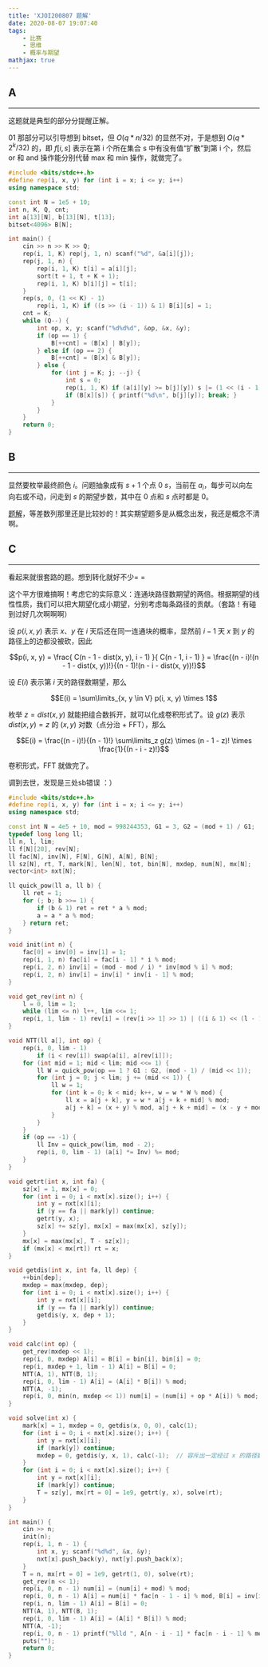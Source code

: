 ```yaml
---
title: 'XJOI200807 题解'
date: 2020-08-07 19:07:40
tags: 
    - 比赛
    - 思维
    - 概率与期望
mathjax: true
---
```


## A
-----

这题就是典型的部分分提醒正解。

01 那部分可以引导想到 bitset，但 $O(q * n / 32)$ 的显然不对，于是想到 $O(q * 2^k / 32)$ 的，即 $f[i, s]$ 表示在第 i 个所在集合 s 中有没有值“扩散”到第 i 个，然后 or 和 and 操作能分别代替 max 和 min 操作，就做完了。

``` c++
#include <bits/stdc++.h>
#define rep(i, x, y) for (int i = x; i <= y; i++)
using namespace std;

const int N = 1e5 + 10;
int n, K, Q, cnt;
int a[13][N], b[13][N], t[13];
bitset<4096> B[N];

int main() {
    cin >> n >> K >> Q;
    rep(i, 1, K) rep(j, 1, n) scanf("%d", &a[i][j]);
    rep(j, 1, n) {
        rep(i, 1, K) t[i] = a[i][j];
        sort(t + 1, t + K + 1);
        rep(i, 1, K) b[i][j] = t[i];
    }
    rep(s, 0, (1 << K) - 1)
        rep(i, 1, K) if ((s >> (i - 1)) & 1) B[i][s] = 1;
    cnt = K;
    while (Q--) {
        int op, x, y; scanf("%d%d%d", &op, &x, &y);
        if (op == 1) {
            B[++cnt] = (B[x] | B[y]);
        } else if (op == 2) {
            B[++cnt] = (B[x] & B[y]);
        } else {
            for (int j = K; j; --j) {
                int s = 0;
                rep(i, 1, K) if (a[i][y] >= b[j][y]) s |= (1 << (i - 1));
                if (B[x][s]) { printf("%d\n", b[j][y]); break; }
            }
        }
    }
    return 0;
}
```

## B
-----

显然要枚举最终颜色 $i$。问题抽象成有 $s + 1$ 个点 $0 ~ s$，当前在 $a_i$，每步可以向左向右或不动，问走到 $s$ 的期望步数，其中在 $0$ 点和 $s$ 点时都是 0。

[题解](https://www.luogu.com.cn/blog/cjyl/solution-cf850f)，等差数列那里还是比较妙的！其实期望题多是从概念出发，我还是概念不清啊。

## C
-----

看起来就很套路的题。想到转化就好不少= =

这个平方很难搞啊！考虑它的实际意义：连通块路径数期望的两倍。根据期望的线性性质，我们可以把大期望化成小期望，分别考虑每条路径的贡献。（套路！有碰到过好几次啊啊啊）

设 $p(i, x, y)$ 表示 $x$、$y$ 在 $i$ 天后还在同一连通块的概率，显然前 $i - 1$ 天 $x$ 到 $y$ 的路径上的边都没被砍，因此

$$p(i, x, y) = \frac{ C(n - 1 - dist(x, y), i - 1) }{ C(n - 1, i - 1) } = \frac{(n - i)!(n - 1 - dist(x, y))!}{(n - 1)!(n - i - dist(x, y))!}$$

设 $E(i)$ 表示第 $i$ 天的路径数期望，那么

$$E(i) = \sum\limits_{x, y \in V} p(i, x, y) \times 1$$

枚举 $z = dist(x, y)$ 就能把组合数拆开，就可以化成卷积形式了。设 $g(z)$ 表示 $dist(x, y) = z$ 的 $(x, y)$ 对数（点分治 + FFT），那么

$$E(i) = \frac{(n - i)!}{(n - 1)!} \sum\limits_z g(z) \times (n - 1 - z)! \times \frac{1}{(n - i - z)!}$$

卷积形式，FFT 就做完了。

调到去世，发现是三处sb错误 ：）

``` c++
#include <bits/stdc++.h>
#define rep(i, x, y) for (int i = x; i <= y; i++)
using namespace std;

const int N = 4e5 + 10, mod = 998244353, G1 = 3, G2 = (mod + 1) / G1;
typedef long long ll;
ll n, l, lim;
ll f[N][20], rev[N];
ll fac[N], inv[N], F[N], G[N], A[N], B[N];
ll sz[N], rt, T, mark[N], len[N], tot, bin[N], mxdep, num[N], mx[N];
vector<int> nxt[N];

ll quick_pow(ll a, ll b) {
    ll ret = 1;
    for (; b; b >>= 1) {
        if (b & 1) ret = ret * a % mod;
        a = a * a % mod;
    } return ret;
}

void init(int n) {
    fac[0] = inv[0] = inv[1] = 1;
    rep(i, 1, n) fac[i] = fac[i - 1] * i % mod;
    rep(i, 2, n) inv[i] = (mod - mod / i) * inv[mod % i] % mod;
    rep(i, 2, n) inv[i] = inv[i] * inv[i - 1] % mod;
}

void get_rev(int n) {
    l = 0, lim = 1;
    while (lim <= n) l++, lim <<= 1;
    rep(i, 1, lim - 1) rev[i] = (rev[i >> 1] >> 1) | ((i & 1) << (l - 1));
}

void NTT(ll a[], int op) {
    rep(i, 0, lim - 1)
        if (i < rev[i]) swap(a[i], a[rev[i]]);
    for (int mid = 1; mid < lim; mid <<= 1) {
        ll W = quick_pow(op == 1 ? G1 : G2, (mod - 1) / (mid << 1));
        for (int j = 0; j < lim; j += (mid << 1)) {
            ll w = 1;
            for (int k = 0; k < mid; k++, w = w * W % mod) {
                ll x = a[j + k], y = w * a[j + k + mid] % mod;
                a[j + k] = (x + y) % mod, a[j + k + mid] = (x - y + mod) % mod;
            }
        }
    }
    if (op == -1) {
        ll Inv = quick_pow(lim, mod - 2);
        rep(i, 0, lim - 1) (a[i] *= Inv) %= mod;
    }
}

void getrt(int x, int fa) {
    sz[x] = 1, mx[x] = 0;
    for (int i = 0; i < nxt[x].size(); i++) {
        int y = nxt[x][i];
        if (y == fa || mark[y]) continue;
        getrt(y, x);
        sz[x] += sz[y], mx[x] = max(mx[x], sz[y]);
    }
    mx[x] = max(mx[x], T - sz[x]);
    if (mx[x] < mx[rt]) rt = x;
}

void getdis(int x, int fa, ll dep) {
    ++bin[dep];
    mxdep = max(mxdep, dep);
    for (int i = 0; i < nxt[x].size(); i++) {
        int y = nxt[x][i];
        if (y == fa || mark[y]) continue;
        getdis(y, x, dep + 1);
    }
}

void calc(int op) {
    get_rev(mxdep << 1);
    rep(i, 0, mxdep) A[i] = B[i] = bin[i], bin[i] = 0;
    rep(i, mxdep + 1, lim - 1) A[i] = B[i] = 0;
    NTT(A, 1), NTT(B, 1);
    rep(i, 0, lim - 1) A[i] = (A[i] * B[i]) % mod;
    NTT(A, -1);
    rep(i, 0, min(n, mxdep << 1)) num[i] = (num[i] + op * A[i]) % mod;
}

void solve(int x) {
    mark[x] = 1, mxdep = 0, getdis(x, 0, 0), calc(1);
    for (int i = 0; i < nxt[x].size(); i++) {
        int y = nxt[x][i];
        if (mark[y]) continue;
        mxdep = 0, getdis(y, x, 1), calc(-1);  // 容斥出一定经过 x 的路径数
    }
    for (int i = 0; i < nxt[x].size(); i++) {
        int y = nxt[x][i];
        if (mark[y]) continue;
        T = sz[y], mx[rt = 0] = 1e9, getrt(y, x), solve(rt);
    }
}

int main() {
    cin >> n;
    init(n);
    rep(i, 1, n - 1) {
        int x, y; scanf("%d%d", &x, &y);
        nxt[x].push_back(y), nxt[y].push_back(x);
    }
    T = n, mx[rt = 0] = 1e9, getrt(1, 0), solve(rt);
    get_rev(n << 1);
    rep(i, 0, n - 1) num[i] = (num[i] + mod) % mod;
    rep(i, 0, n - 1) A[i] = num[i] * fac[n - 1 - i] % mod, B[i] = inv[i];
    rep(i, n, lim - 1) A[i] = B[i] = 0;
    NTT(A, 1), NTT(B, 1);
    rep(i, 0, lim - 1) A[i] = (A[i] * B[i]) % mod;
    NTT(A, -1);
    rep(i, 0, n - 1) printf("%lld ", A[n - i - 1] * fac[n - i - 1] % mod * inv[n - 1] % mod);
    puts("");
    return 0;
}
```